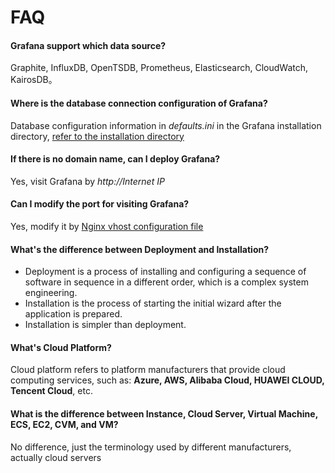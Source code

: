 # FAQ

#### Grafana support which data source?

Graphite, InfluxDB, OpenTSDB, Prometheus, Elasticsearch, CloudWatch, KairosDB。

#### Where is the database connection configuration of Grafana?

Database configuration information in *defaults.ini* in the Grafana installation directory, [refer to the installation directory](/stack-components.md#grafana)

#### If there is no domain name, can I deploy Grafana?

Yes, visit Grafana by *http://Internet IP*

#### Can I modify the port for visiting Grafana?

Yes, modify it by [Nginx vhost configuration file](/stack-components.md)

#### What's the difference between Deployment and Installation?

- Deployment is a process of installing and configuring a sequence of software in sequence in a different order, which is a complex system engineering.  
- Installation is the process of starting the initial wizard after the application is prepared.  
- Installation is simpler than deployment. 

#### What's Cloud Platform?

Cloud platform refers to platform manufacturers that provide cloud computing services, such as: **Azure, AWS, Alibaba Cloud, HUAWEI CLOUD, Tencent Cloud**, etc.

#### What is the difference between Instance, Cloud Server, Virtual Machine, ECS, EC2, CVM, and VM?

No difference, just the terminology used by different manufacturers, actually cloud servers